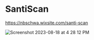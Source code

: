 # SantiScan
https://nbschwa.wixsite.com/santi-scan

![Screenshot 2023-08-18 at 4 28 12 PM](https://github.com/NoahBSchwartz/SantiScan/assets/44248582/46f15f0f-4e0f-4821-ae71-4a33645329a5)
